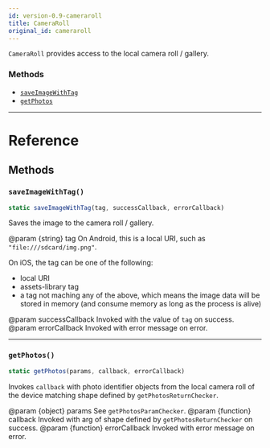 ```yaml
---
id: version-0.9-cameraroll
title: CameraRoll
original_id: cameraroll
---
```


`CameraRoll` provides access to the local camera roll / gallery.


### Methods

- [`saveImageWithTag`](cameraroll.md#saveimagewithtag)
- [`getPhotos`](cameraroll.md#getphotos)




---

# Reference

## Methods

### `saveImageWithTag()`

```javascript
static saveImageWithTag(tag, successCallback, errorCallback)
```


Saves the image to the camera roll / gallery.

@param {string} tag On Android, this is a local URI, such
as `"file:///sdcard/img.png"`.

On iOS, the tag can be one of the following:

  - local URI
  - assets-library tag
  - a tag not maching any of the above, which means the image data will
be stored in memory (and consume memory as long as the process is alive)

@param successCallback Invoked with the value of `tag` on success.
@param errorCallback Invoked with error message on error.




---

### `getPhotos()`

```javascript
static getPhotos(params, callback, errorCallback)
```


 Invokes `callback` with photo identifier objects from the local camera
 roll of the device matching shape defined by `getPhotosReturnChecker`.

 @param {object} params See `getPhotosParamChecker`.
 @param {function} callback Invoked with arg of shape defined by
 `getPhotosReturnChecker` on success.
 @param {function} errorCallback Invoked with error message on error.





